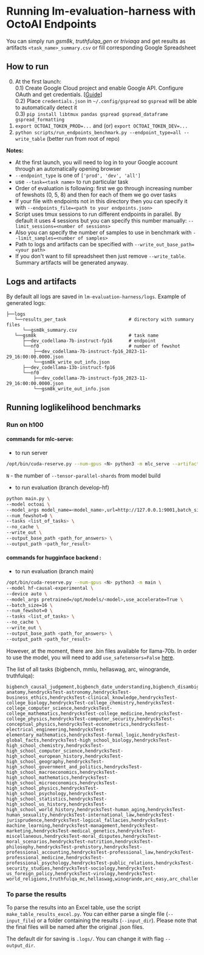 # Running lm-evaluation-harness with OctoAI Endpoints

You can simply run *gsm8k*, *truthfulqa_gen* or *triviaqa* and get results as artifacts `<task_name>_summary.csv` or fill corresponding Google Spreadsheet

## How to run

0) At the first launch:  
    0.1) Create Google Cloud project and enable Google API. Configure OAuth and get credentials. [[Guide](https://developers.google.com/sheets/api/quickstart/python#enable_the_api)]  
    0.2) Place `credentials.json` in `~/.config/gspread` so `gspread` will be able to automatically detect it  
    0.3) `pip install libtmux pandas gspread gspread_dataframe gspread_formatting`  
1) `export OCTOAI_TOKEN_PROD=...`  and (or) `export OCTOAI_TOKEN_DEV=...`  
2) `python scripts/run_endpoints_benchmark.py --endpoint_type=all --write_table`  (better run from root of repo)  

__Notes:__  

- At the first launch, you will need to log in to your Google account through an automatically opening browser  
- `--endpoint_type` is one of `['prod', 'dev', 'all']`  
- use `--task=<task name>` to run particular task  
- Order of evaluation is following: first we go through increasing number of fewshots (0, 5, 8) and then for each of them we go over tasks  
- If your file with endpoints not in this directory then you can specify it with `--endpoints_file=<path to your endpoints.json>`
- Script uses tmux sessions to run different endpoints in parallel. By default it uses 4 sessions but you can specify this number manually: `--limit_sessions=<number of sessions>`
- Also you can specify the number of samples to use in benchmark with `--limit_samples=<number of samples>`
- Path to logs and artifacts can be specified with `--write_out_base_path=<your path>`
- If you don't want to fill spreadsheet then just remove `--write_table`. Summary artifacts will be generated anyway.

## Logs and artifacts

By default all logs are saved in `lm-evaluation-harness/logs`. Example of generated logs:

```
├──logs
   └──results_per_task                       # directory with summary files
      └──gsm8k_summary.csv
   └──gsm8k                                  # task name
      ├──dev_codellama-7b-instruct-fp16      # endpoint
      └──nf0                                 # number of fewshot
          ├──dev_codellama-7b-instruct-fp16_2023-11-29_16:00:00.0000.json
          └──gsm8k_write_out_info.json
      ├──dev_codellama-13b-instruct-fp16
      └──nf0
          ├──dev_codellama-7b-instruct-fp16_2023-11-29_16:00:00.0000.json
          └──gsm8k_write_out_info.json
```

## Running loglikelihood benchmarks
### Run on h100
#### commands for mlc-serve:
- to run server
```bash
/opt/bin/cuda-reserve.py --num-gpus <N> python3 -m mlc_serve --artifact-name <model_dir> --port 9001
```
`N` - the number of `--tensor-parallel-shards` from model build
- to run evaluation (branch develop-hf)
```bash
python main.py \ 
--model octoai \
--model_args model_name=<model_name>,url=http://127.0.0.1:9001,batch_size=16 \
--num_fewshot=0 \
--tasks <list_of_tasks> \
--no_cache \
--write_out \
--output_base_path <path_for_answers> \
--output_path <path_for_result>
```

#### commands for hugginface backend :
- to run evaluation (branch main)
```bash
/opt/bin/cuda-reserve.py --num-gpus <N> python3 -m main \
--model hf-causal-experimental \
--device auto \
--model_args pretrained=/opt/models/<model>,use_accelerate=True \
--batch_size=16 \
--num_fewshot=0 \
--tasks <list_of_tasks> \
--no_cache \
--write_out \
--output_base_path <path_for_answers> \
--output_path <path_for_result>
```

However, at the moment, there are .bin files available for llama-70b. In order to use the model,  you will need to add `use_safetensors=False` [here](https://github.com/Deelvin/lm-evaluation-harness/blob/bafc4d61280904824b92a0387f0e4e0ff87705fb/lm_eval/models/huggingface.py#L283).

The list of all tasks (bigbench, mmlu, hellaswag, arc, winogrande, truthfulqa):

```
bigbench_causal_judgement,bigbench_date_understanding,bigbench_disambiguation_qa,bigbench_dyck_languages,bigbench_formal_fallacies_syllogisms_negation,bigbench_hyperbaton,bigbench_logical_deduction_five_objects,bigbench_logical_deduction_seven_objects,bigbench_logical_deduction_three_objects,bigbench_movie_recommendation,bigbench_navigate,bigbench_reasoning_about_colored_objects,bigbench_ruin_names,bigbench_salient_translation_error_detection,bigbench_snarks,bigbench_sports_understanding,bigbench_temporal_sequences,bigbench_tracking_shuffled_objects_five_objects,bigbench_tracking_shuffled_objects_seven_objects,bigbench_tracking_shuffled_objects_three_objects,hendrycksTest-anatomy,hendrycksTest-astronomy,hendrycksTest-business_ethics,hendrycksTest-clinical_knowledge,hendrycksTest-college_biology,hendrycksTest-college_chemistry,hendrycksTest-college_computer_science,hendrycksTest-college_mathematics,hendrycksTest-college_medicine,hendrycksTest-college_physics,hendrycksTest-computer_security,hendrycksTest-conceptual_physics,hendrycksTest-econometrics,hendrycksTest-electrical_engineering,hendrycksTest-elementary_mathematics,hendrycksTest-formal_logic,hendrycksTest-global_facts,hendrycksTest-high_school_biology,hendrycksTest-high_school_chemistry,hendrycksTest-high_school_computer_science,hendrycksTest-high_school_european_history,hendrycksTest-high_school_geography,hendrycksTest-high_school_government_and_politics,hendrycksTest-high_school_macroeconomics,hendrycksTest-high_school_mathematics,hendrycksTest-high_school_microeconomics,hendrycksTest-high_school_physics,hendrycksTest-high_school_psychology,hendrycksTest-high_school_statistics,hendrycksTest-high_school_us_history,hendrycksTest-high_school_world_history,hendrycksTest-human_aging,hendrycksTest-human_sexuality,hendrycksTest-international_law,hendrycksTest-jurisprudence,hendrycksTest-logical_fallacies,hendrycksTest-machine_learning,hendrycksTest-management,hendrycksTest-marketing,hendrycksTest-medical_genetics,hendrycksTest-miscellaneous,hendrycksTest-moral_disputes,hendrycksTest-moral_scenarios,hendrycksTest-nutrition,hendrycksTest-philosophy,hendrycksTest-prehistory,hendrycksTest-professional_accounting,hendrycksTest-professional_law,hendrycksTest-professional_medicine,hendrycksTest-professional_psychology,hendrycksTest-public_relations,hendrycksTest-security_studies,hendrycksTest-sociology,hendrycksTest-us_foreign_policy,hendrycksTest-virology,hendrycksTest-world_religions,truthfulqa_mc,hellaswag,winogrande,arc_easy,arc_challenge
```

### To parse the results
To parse the results into an Excel table, use the script `make_table_results_excel.py`. You can either parse a single file (`--input_file`) or a folder containing the results (`--input_dir`). Please note that the final files will be named after the original .json files. 

The default dir for saving is `.logs/`. You can change it with flag `--output_dir`.
